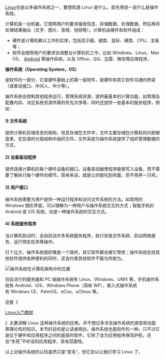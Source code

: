 [Linux](http://c.biancheng.net/linux_tutorial/)也是众多操作系统之一，要想知道 Linux 是什么，首先得说一说什么是操作系统。

  


  


计算机是一台机器，它按照用户的要求接收信息、存储数据、处理数据，然后再将处理结果输出（文字、图片、音频、视频等）。计算机由硬件和软件组成：

* 硬件是计算机赖以工作的实体，包括显示器、键盘、鼠标、硬盘、CPU、主板等；
* 软件会按照用户的要求协调整台计算机的工作，比如 Windows、Linux、Mac OS、
  [Android](http://c.biancheng.net/android/)
  等操作系统，以及 Office、QQ、迅雷、微信等应用程序。

  


**操作系统（Operating System，OS）**

是软件的一部分，它是硬件基础上的第一层软件，是硬件和其它软件沟通的桥梁（或者说接口、中间人、中介等）。

  


  


操作系统会控制其他程序运行，管理系统资源，提供最基本的计算功能，如管理及配置内存、决定系统资源供需的优先次序等，同时还提供一些基本的服务程序，例如：

#### 1\) 文件系统

提供计算机存储信息的结构，信息存储在文件中，文件主要存储在计算机的内部硬盘里，在目录的分层结构中组织文件。文件系统为操作系统提供了组织管理数据的方式。

#### 2\) 设备驱动程序

提供连接计算机的每个硬件设备的接口，设备驱动器使程序能够写入设备，而不需要了解执行每个硬件的细节。简单来说，就是让你能吃到鸡蛋，但不用养一只鸡。

#### 3\) 用户接口

操作系统需要为用户提供一种运行程序和访问文件系统的方法。如常用的 Windows 图形界面，可以理解为一种用户与操作系统交互的方式；智能手机的 Android 或 iOS 系统，也是一种操作系统的交互方式。

#### 4\) 系统服务程序

当计算机启动时，会自启动许多系统服务程序，执行安装文件系统、启动网络服务、运行预定任务等操作。

  


  


打个比方，操作系统就好像是一个政府，其它软件都会被它管控；操作系统在给其他软件提供各种便利的同时，还会约束其他软件不能为所欲为。

  


  


![](http://c.biancheng.net/uploads/allimg/190305/1-1Z305103J0640.gif "操作系统在计算机架构中的位置")

  


目前流行的服务器和 PC 端操作系统有 Linux、Windows、UNIX 等，手机操作系统有 Android、iOS、Windows Phone（简称 WP），嵌入式操作系统有 Windows CE、PalmOS、eCos、uClinux 等。

  


  


这套《

[Linux入门教程](http://c.biancheng.net/linux_tutorial/)

》主要讲解 Linux 这种操作系统的应用，并不想过多涉及操作系统的类型和功能等理论性的知识，本节的目的是让读者明白，操作系统也是软件的一种，只不过它是位于硬件和应用程序之间的底层的软件，它除了会为应用程序保驾护航，还会“杀死”不听话的应用程序，具有双面性。

  


  


以上对操作系统的认知虽然只是“皮毛”，但它足以让我们学习 Linux 了。

